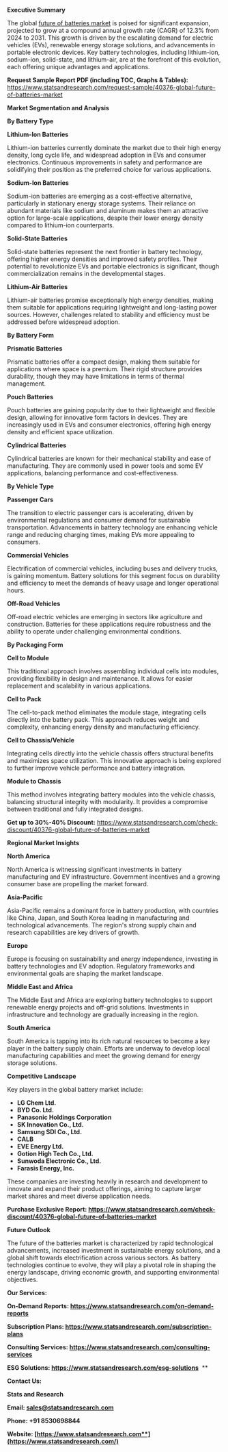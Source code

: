 ﻿**Executive Summary**

The global [future of batteries market](https://www.statsandresearch.com/report/40376-global-future-of-batteries-market) is poised for significant expansion, projected to grow at a compound annual growth rate (CAGR) of 12.3% from 2024 to 2031. This growth is driven by the escalating demand for electric vehicles (EVs), renewable energy storage solutions, and advancements in portable electronic devices. Key battery technologies, including lithium-ion, sodium-ion, solid-state, and lithium-air, are at the forefront of this evolution, each offering unique advantages and applications.

**Request Sample Report PDF (including TOC, Graphs & Tables):**  <https://www.statsandresearch.com/request-sample/40376-global-future-of-batteries-market>

**Market Segmentation and Analysis**

**By Battery Type**

**Lithium-Ion Batteries**

Lithium-ion batteries currently dominate the market due to their high energy density, long cycle life, and widespread adoption in EVs and consumer electronics. Continuous improvements in safety and performance are solidifying their position as the preferred choice for various applications.

**Sodium-Ion Batteries**

Sodium-ion batteries are emerging as a cost-effective alternative, particularly in stationary energy storage systems. Their reliance on abundant materials like sodium and aluminum makes them an attractive option for large-scale applications, despite their lower energy density compared to lithium-ion counterparts. 

**Solid-State Batteries**

Solid-state batteries represent the next frontier in battery technology, offering higher energy densities and improved safety profiles. Their potential to revolutionize EVs and portable electronics is significant, though commercialization remains in the developmental stages.

**Lithium-Air Batteries**

Lithium-air batteries promise exceptionally high energy densities, making them suitable for applications requiring lightweight and long-lasting power sources. However, challenges related to stability and efficiency must be addressed before widespread adoption.

**By Battery Form**

**Prismatic Batteries**

Prismatic batteries offer a compact design, making them suitable for applications where space is a premium. Their rigid structure provides durability, though they may have limitations in terms of thermal management.

**Pouch Batteries**

Pouch batteries are gaining popularity due to their lightweight and flexible design, allowing for innovative form factors in devices. They are increasingly used in EVs and consumer electronics, offering high energy density and efficient space utilization.

**Cylindrical Batteries**

Cylindrical batteries are known for their mechanical stability and ease of manufacturing. They are commonly used in power tools and some EV applications, balancing performance and cost-effectiveness.

**By Vehicle Type**

**Passenger Cars**

The transition to electric passenger cars is accelerating, driven by environmental regulations and consumer demand for sustainable transportation. Advancements in battery technology are enhancing vehicle range and reducing charging times, making EVs more appealing to consumers.

**Commercial Vehicles**

Electrification of commercial vehicles, including buses and delivery trucks, is gaining momentum. Battery solutions for this segment focus on durability and efficiency to meet the demands of heavy usage and longer operational hours.

**Off-Road Vehicles**

Off-road electric vehicles are emerging in sectors like agriculture and construction. Batteries for these applications require robustness and the ability to operate under challenging environmental conditions.

**By Packaging Form**

**Cell to Module**

This traditional approach involves assembling individual cells into modules, providing flexibility in design and maintenance. It allows for easier replacement and scalability in various applications.

**Cell to Pack**

The cell-to-pack method eliminates the module stage, integrating cells directly into the battery pack. This approach reduces weight and complexity, enhancing energy density and manufacturing efficiency. 

**Cell to Chassis/Vehicle**

Integrating cells directly into the vehicle chassis offers structural benefits and maximizes space utilization. This innovative approach is being explored to further improve vehicle performance and battery integration.

**Module to Chassis**

This method involves integrating battery modules into the vehicle chassis, balancing structural integrity with modularity. It provides a compromise between traditional and fully integrated designs.

**Get up to 30%-40% Discount:** <https://www.statsandresearch.com/check-discount/40376-global-future-of-batteries-market>

**Regional Market Insights**

**North America**

North America is witnessing significant investments in battery manufacturing and EV infrastructure. Government incentives and a growing consumer base are propelling the market forward. 

**Asia-Pacific**

Asia-Pacific remains a dominant force in battery production, with countries like China, Japan, and South Korea leading in manufacturing and technological advancements. The region's strong supply chain and research capabilities are key drivers of growth.

**Europe**

Europe is focusing on sustainability and energy independence, investing in battery technologies and EV adoption. Regulatory frameworks and environmental goals are shaping the market landscape.

**Middle East and Africa**

The Middle East and Africa are exploring battery technologies to support renewable energy projects and off-grid solutions. Investments in infrastructure and technology are gradually increasing in the region.

**South America**

South America is tapping into its rich natural resources to become a key player in the battery supply chain. Efforts are underway to develop local manufacturing capabilities and meet the growing demand for energy storage solutions.

**Competitive Landscape**

Key players in the global battery market include:

- **LG Chem Ltd.** 
- **BYD Co. Ltd.**
- **Panasonic Holdings Corporation**
- **SK Innovation Co., Ltd.**
- **Samsung SDI Co., Ltd.**
- **CALB** 
- **EVE Energy Ltd.**
- **Gotion High Tech Co., Ltd.**
- **Sunwoda Electronic Co., Ltd.**
- **Farasis Energy, Inc.**

These companies are investing heavily in research and development to innovate and expand their product offerings, aiming to capture larger market shares and meet diverse application needs.

**Purchase Exclusive Report: <https://www.statsandresearch.com/check-discount/40376-global-future-of-batteries-market>**

**Future Outlook**

The future of the batteries market is characterized by rapid technological advancements, increased investment in sustainable energy solutions, and a global shift towards electrification across various sectors. As battery technologies continue to evolve, they will play a pivotal role in shaping the energy landscape, driving economic growth, and supporting environmental objectives.

**Our Services:** 

**On-Demand Reports: <https://www.statsandresearch.com/on-demand-reports>** 

**Subscription Plans: <https://www.statsandresearch.com/subscription-plans>** 

**Consulting Services: <https://www.statsandresearch.com/consulting-services>** 

**ESG Solutions: <https://www.statsandresearch.com/esg-solutions>** 
**


**Contact Us:** 

**Stats and Research** 

**Email: <sales@statsandresearch.com>** 

**Phone: +91 8530698844** 

**Website: [https://www.statsandresearch.com**](https://www.statsandresearch.com/)**

